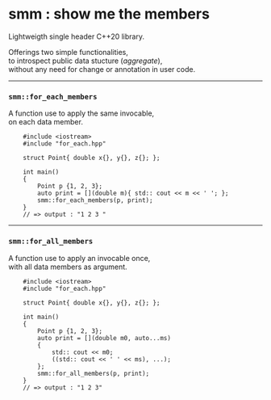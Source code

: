 # smm : show me the members

Lightweigth single header C++20 library.

Offerings two simple functionalities,  
to introspect public data stucture (*aggregate*),  
without any need for change or annotation in user code.

***

### `smm::for_each_members`     
A function use to apply the same invocable,  
on each data member.  

```
    #include <iostream>
    #include "for_each.hpp"
    
    struct Point{ double x{}, y{}, z{}; };
    
    int main()
    {
        Point p {1, 2, 3};
        auto print = [](double m){ std:: cout << m << ' '; };
        smm::for_each_members(p, print);
    }
    // => output : "1 2 3 "
```

***

###  `smm::for_all_members`     
A function use to apply an invocable once,  
with all data members as argument.  


```
    #include <iostream>
    #include "for_each.hpp"
    
    struct Point{ double x{}, y{}, z{}; };
    
    int main()
    {
        Point p {1, 2, 3};
        auto print = [](double m0, auto...ms)
        {
            std:: cout << m0;
            ((std:: cout << ' ' << ms), ...);
        };
        smm::for_all_members(p, print);
    }
    // => output : "1 2 3"
```
